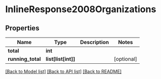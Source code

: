 # InlineResponse2008Organizations

## Properties
Name | Type | Description | Notes
------------ | ------------- | ------------- | -------------
**total** | **int** |  | 
**running_total** | **list[list[int]]** |  | [optional] 

[[Back to Model list]](../README.md#documentation-for-models) [[Back to API list]](../README.md#documentation-for-api-endpoints) [[Back to README]](../README.md)

